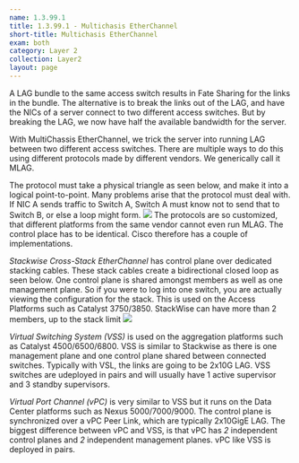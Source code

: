 ```yaml
---
name: 1.3.99.1
title: 1.3.99.1 - Multichasis EtherChannel
short-title: Multichasis EtherChannel
exam: both
category: Layer 2
collection: Layer2
layout: page
---
```

A LAG bundle to the same access switch results in Fate Sharing for the links in the bundle. The alternative is to break the links out of the LAG, and have the NICs of a server connect to two different access switches. But by breaking the LAG, we now have half the available bandwidth for the server.

With MultiChassis EtherChannel, we trick the server into running LAG between two different access switches. There are multiple ways to do this using different protocols made by different vendors. We generically call it MLAG.

The protocol must take a physical triangle as seen below, and make it into a logical point-to-point. Many problems arise that the protocol must deal with. If NIC A sends traffic to Switch A, Switch A must know not to send that to Switch B, or else a loop might form.
![][image-1]
The protocols are so customized, that different platforms from the same vendor cannot even run MLAG. The control place has to be identical. Cisco therefore has a couple of implementations.

*Stackwise Cross-Stack EtherChannel* has control plane over dedicated stacking cables. These stack cables create a bidirectional closed loop as seen below. One control plane is shared amongst members as well as one management plane. So if you were to log into one switch, you are actually viewing the configuration for the stack. This is used on the Access Platforms such as Catalyst 3750/3850. StackWise can have more than 2 members, up to the stack limit
![][image-2]

*Virtual Switching System (VSS)* is used on the aggregation platforms such as Catalyst 4500/6500/6800. VSS is similar to Stackwise as there is one management plane and one control plane shared between connected switches. Typically with VSL, the links are going to be 2x10G LAG. VSS switches are udeployed in pairs and will usually have 1 active supervisor and 3 standby supervisors.

*Virtual Port Channel (vPC)* is very similar to VSS but it runs on the Data Center platforms such as Nexus 5000/7000/9000. The control plane is synchronized over a vPC Peer Link, which are typically 2x10GigE LAG. The biggest difference between vPC and VSS, is that vPC has *2* independent control planes and *2* independent management planes. vPC like VSS is deployed in pairs.




[image-1]:	http://www.cisco.com/c/dam/en/us/td/i/200001-300000/220001-230000/226001-227000/226936.eps/_jcr_content/renditions/226936.jpg
[image-2]:	https://encrypted-tbn1.gstatic.com/images?q=tbn:ANd9GcRguQ7GRPRoSYAmPfJ4MCMN2r160qFDougT6yyluxFXu6n42Foxgg